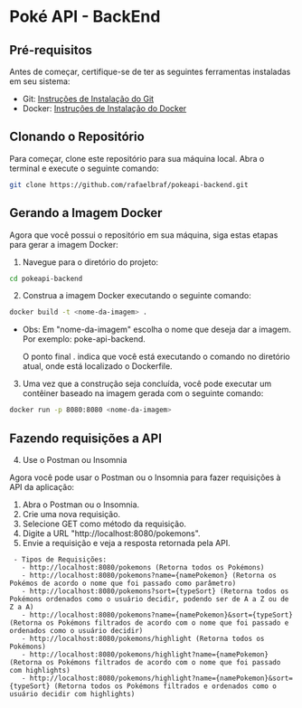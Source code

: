 # Poké API - BackEnd

## Pré-requisitos

Antes de começar, certifique-se de ter as seguintes ferramentas instaladas em seu sistema:

- Git: [Instruções de Instalação do Git](https://git-scm.com/book/en/v2/Getting-Started-Installing-Git)
- Docker: [Instruções de Instalação do Docker](https://docs.docker.com/get-docker/)

## Clonando o Repositório

Para começar, clone este repositório para sua máquina local. Abra o terminal e execute o seguinte comando:

```bash
git clone https://github.com/rafaelbraf/pokeapi-backend.git
```

## Gerando a Imagem Docker

Agora que você possui o repositório em sua máquina, siga estas etapas para gerar a imagem Docker:

1. Navegue para o diretório do projeto:
```bash
cd pokeapi-backend
```

2. Construa a imagem Docker executando o seguinte comando:
```bash
docker build -t <nome-da-imagem> .
```
- Obs: Em "nome-da-imagem" escolha o nome que deseja dar a imagem. Por exemplo: poke-api-backend.

   O ponto final . indica que você está executando o comando no diretório atual, onde está localizado o Dockerfile.

3. Uma vez que a construção seja concluída, você pode executar um contêiner baseado na imagem gerada com o seguinte comando:
```bash
docker run -p 8080:8080 <nome-da-imagem>
```

## Fazendo requisições a API

4. Use o Postman ou Insomnia

 Agora você pode usar o Postman ou o Insomnia para fazer requisições à API da aplicação:
   1. Abra o Postman ou o Insomnia.
   2. Crie uma nova requisição.
   3. Selecione GET como método da requisição.
   4. Digite a URL "http://localhost:8080/pokemons".
   5. Envie a requisição e veja a resposta retornada pela API.

     - Tipos de Requisições:
       - http://localhost:8080/pokemons (Retorna todos os Pokémons)
       - http://localhost:8080/pokemons?name={namePokemon} (Retorna os Pokémos de acordo o nome que foi passado como parâmetro)
       - http://localhost:8080/pokemons?sort={typeSort} (Retorna todos os Pokémons ordenados como o usuário decidir, podendo ser de A a Z ou de Z a A)
       - http://localhost:8080/pokemons?name={namePokemon}&sort={typeSort} (Retorna os Pokémons filtrados de acordo com o nome que foi passado e ordenados como o usuário decidir)
       - http://localhost:8080/pokemons/highlight (Retorna todos os Pokémons)
       - http://localhost:8080/pokemons/highlight?name={namePokemon} (Retorna os Pokémons filtrados de acordo com o nome que foi passado com highlights)
       - http://localhost:8080/pokemons/highlight?name={namePokemon}&sort={typeSort} (Retorna todos os Pokémons filtrados e ordenados como o usuário decidir com highlights)
